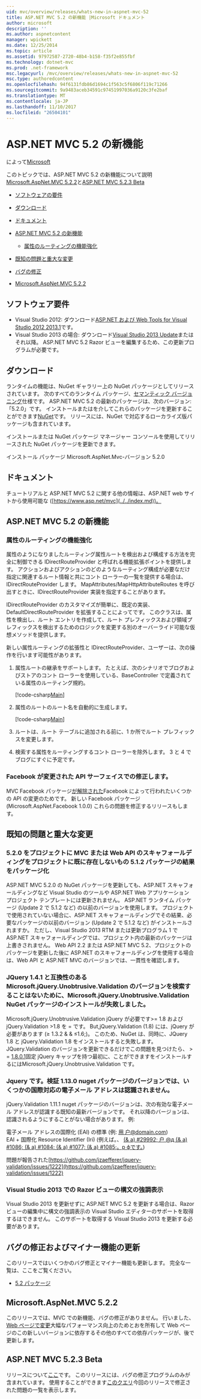 ```yaml
---
uid: mvc/overview/releases/whats-new-in-aspnet-mvc-52
title: ASP.NET MVC 5.2 の新機能 |Microsoft ドキュメント
author: microsoft
description: ''
ms.author: aspnetcontent
manager: wpickett
ms.date: 12/25/2014
ms.topic: article
ms.assetid: 97972587-2720-48b4-b158-f35f2e855fbf
ms.technology: dotnet-mvc
ms.prod: .net-framework
msc.legacyurl: /mvc/overview/releases/whats-new-in-aspnet-mvc-52
msc.type: authoredcontent
ms.openlocfilehash: 94f6131fdb86d1694c1f563c5f6806f119c71266
ms.sourcegitcommit: 9a9483aceb34591c97451997036a9120c3fe2baf
ms.translationtype: MT
ms.contentlocale: ja-JP
ms.lasthandoff: 11/10/2017
ms.locfileid: "26504101"
---
```

<a name="whats-new-in-aspnet-mvc-52"></a>ASP.NET MVC 5.2 の新機能
====================
によって[Microsoft](https://github.com/microsoft)

このトピックでは、ASP.NET MVC 5.2 の新機能について説明[Microsoft.AspNet.MVC 5.2.2](#52)と[ASP.NET MVC 5.2.3 Beta](#mvc523Beta)

- [ソフトウェアの要件](#softRequire)
- [ダウンロード](#download)
- [ドキュメント](#documentation)
- [ASP.NET MVC 5.2 の新機能](#new-features)

    - [属性のルーティングの機能強化](#attributerouting)
- [既知の問題と重大な変更](#knownbreakingchanges)
- [バグの修正](#bug-fixes)
- [Microsoft.AspNet.MVC 5.2.2](#52)

<a id="softRequire"></a>
## <a name="software-requirements"></a>ソフトウェア要件

- Visual Studio 2012: ダウンロード[ASP.NET および Web Tools for Visual Studio 2012 2013.1](https://go.microsoft.com/fwlink/?LinkId=390062)です。
- Visual Studio 2013 の場合: ダウンロード[Visual Studio 2013 Update](https://go.microsoft.com/fwlink/?LinkId=390064)またはそれ以降。 ASP.NET MVC 5.2 Razor ビューを編集するため、この更新プログラムが必要です。

<a id="download"></a>
## <a name="download"></a>ダウンロード

ランタイムの機能は、NuGet ギャラリー上の NuGet パッケージとしてリリースされています。 次のすべてのランタイム パッケージ、[セマンティック バージョニング](http://semver.org/)仕様です。 ASP.NET MVC 5.2 の最新のパッケージは、次のバージョン:「5.2.0」です。 インストールまたはを介してこれらのパッケージを更新することができます[NuGet](http://www.nuget.org/packages/Microsoft.AspNet.Mvc/)です。 リリースには、NuGet で対応するローカライズ版パッケージも含まれています。

インストールまたは NuGet パッケージ マネージャー コンソールを使用してリリースされた NuGet パッケージを更新できます。

インストール パッケージ Microsoft.AspNet.Mvc-バージョン 5.2.0

<a id="documentation"></a>
## <a name="documentation"></a>ドキュメント

チュートリアルと ASP.NET MVC 5.2 に関する他の情報は、ASP.NET web サイトから使用可能な ([https://www.asp.net/mvc](../../index.md))。

<a id="new-features"></a>
## <a name="new-features-in-aspnet-mvc-52"></a>ASP.NET MVC 5.2 の新機能

<a id="attributerouting"></a>
### <a name="attribute-routing-improvements"></a>属性のルーティングの機能強化

属性のようになりましたルーティング属性ルートを検出および構成する方法を完全に制御できる IDirectRouteProvider と呼ばれる機能拡張ポイントを提供します。 アクションおよびアクションのどのようなルーティング構成が必要なだけ指定に関連するルート情報と共にコント ローラーの一覧を提供する場合は、IDirectRouteProvider します。 MapAttributes/MapHttpAttributeRoutes を呼び出すときに、IDirectRouteProvider 実装を指定することがあります。

IDirectRouteProvider のカスタマイズが簡単に、既定の実装、DefaultDirectRouteProvider を拡張することによってです。 このクラスは、属性を検出し、ルート エントリを作成して、ルート プレフィックスおよび領域プレフィックスを検出するためのロジックを変更する別のオーバーライド可能な仮想メソッドを提供します。

新しい属性ルーティングの拡張性と IDirectRouteProvider、ユーザーは、次の操作を行います可能性があります。

1. 属性ルートの継承をサポートします。 たとえば、次のシナリオでブログおよびストアのコント ローラーを使用している、BaseController で定義されている属性のルーティング規約。 

    [!code-csharp[Main](whats-new-in-aspnet-mvc-52/samples/sample1.cs)]
2. 属性のルートのルート名を自動的に生成します。 

    [!code-csharp[Main](whats-new-in-aspnet-mvc-52/samples/sample2.cs)]
3. ルートは、ルート テーブルに追加される前に、1 か所でルート プレフィックスを変更します。
4. 検索する属性をルーティングするコント ローラーを除外します。 3 と 4 でブログにすぐに予定です。

### <a name="facebook-fixes-for-changed-api-surface"></a>Facebook が変更された API サーフェイスでの修正します。

MVC Facebook パッケージ[が解除された](https://aspnetwebstack.codeplex.com/workitem/list/advanced?keyword=&amp;status=All&amp;type=All&amp;priority=All&amp;release=v5.2%20RC&amp;assignedTo=All&amp;component=Facebook&amp;sortField=AssignedTo&amp;sortDirection=Ascending&amp;page=0&amp;reasonClosed=All)Facebook によって行われたいくつかの API の変更のためです。 新しい Facebook パッケージ (Microsoft.AspNet.Facebook 1.0.0) これらの問題を修正するリリースもします。

<a id="knownbreakingchanges"></a>
## <a name="known-issues-and-breaking-changes"></a>既知の問題と重大な変更

### <a name="scaffolding-mvcweb-api-into-a-project-with-520-packages-results-in-512-packages-for-ones-that-dont-already-exist-in-the-project"></a>5.2.0 をプロジェクトに MVC または Web API のスキャフォールディングをプロジェクトに既に存在しないもの 5.1.2 パッケージの結果をパッケージ化

ASP.NET MVC 5.2.0 の NuGet パッケージを更新しても、ASP.NET スキャフォールディングなど Visual Studio のツールや ASP.NET Web アプリケーション プロジェクト テンプレートには更新されません。 ASP.NET ランタイム パッケージ (Update 2 で 5.1.2 など) の以前のバージョンを使用します。 プロジェクトで使用されていない場合に、ASP.NET スキャフォールディングでその結果、必要なパッケージの以前のバージョン (Update 2 で 5.1.2 など) がインストールされますか。 ただし、Visual Studio 2013 RTM または更新プログラム 1 で ASP.NET スキャフォールディングでは、プロジェクト内の最新のパッケージは上書きされません。 Web API 2.2 または ASP.NET MVC 5.2、プロジェクトのパッケージを更新した後に ASP.NET のスキャフォールディングを使用する場合は、Web API と ASP.NET MVC のバージョンでは、一貫性を確認します。

### <a name="microsoftjqueryunobtrusivevalidation-nuget-package-installation-fails-because-it-is-unable-to-find-a-version-of-microsoftjqueryunobtrusivevalidation-compatible-to-jquery-141"></a>JQuery 1.4.1 と互換性のある Microsoft.jQuery.Unobtrusive.Validation のバージョンを検索することはないために、Microsoft.jQuery.Unobtrusive.Validation NuGet パッケージのインストールが失敗しました。

Microsoft.jQuery.Unobtrusive.Validation jQuery が必要です&gt;= 1.8 および jQuery.Validation &gt;1.8 を = です。 But,jQuery.Validation (1.8) には、jQuery が必要があります (&#8805; 1.3.2 &amp; &amp; &#8804;1.6;)。 このため、NuGet は、同時に、JQuery 1.8 と jQuery.Validation 1.8 をインストールすると失敗します。 JQuery.Validation のバージョンを更新できるだけでこの問題を見つけたら、 &gt; =  [1.8.0.1](https://www.nuget.org/packages/jQuery.Validation/1.8.0.1)固定 jQuery キャップを持つ最初に、ことができますをインストールするにはMicrosoft.jQuery.Unobtrusive.Validation です。

### <a name="the-jqueryvalidation-nuget-package-version-1130-does-not-recognize-some-international-email-addresses"></a>Jquery です。検証 1.13.0 nuget パッケージのバージョンでは、いくつかの国際対応の電子メール アドレスは認識されません。

jQuery.Validation 1.11.1 nuget パッケージのバージョンは、次の有効な電子メール アドレスが認識する既知の最新バージョンです。 それ以降のバージョンは、認識されるようにすることがない場合があります。 例:

電子メール アドレスの国際化 (EAI) の標準 (例: [&#29992; &#25143;@domain.com](mailto:&#29992;&#25143;@domain.com))   
 EAI + 国際化 Resource Identifier (Iri) (例えば。、 [(& a) #29992; &#25143; @&#1076; (& a) #1086; (& a) #1084; (& a) #1077; (& a) #1085;。&#1088; &#1092;です。](mailto:&#29992;&#25143;@&#1076;&#1086;&#1084;&#1077;&#1085;.&#1088;&#1092;))

問題が報告された[https://github.com/jzaefferer/jquery-validation/issues/1222](https://github.com/jzaefferer/jquery-validation/issues/1222)

### <a name="syntax-highlighting-for-razor-views-in-visual-studio-2013"></a>Visual Studio 2013 での Razor ビューの構文の強調表示

Visual Studio 2013 を更新せずに ASP.NET MVC 5.2 を更新する場合は、Razor ビューの編集中に構文の強調表示の Visual Studio エディターのサポートを取得するはできません。 このサポートを取得する Visual Studio 2013 を更新する必要があります。

<a id="bug-fixes"></a>
## <a name="bug-fixes-and-minor-feature-updates"></a>バグの修正およびマイナー機能の更新

このリリースではいくつかのバグ修正とマイナー機能も更新します。 完全な一覧は、ここをご覧ください。

- [5.2 パッケージ](https://aspnetwebstack.codeplex.com/workitem/list/advanced?keyword=&amp;status=Closed&amp;type=All&amp;priority=All&amp;release=v5.2%20RC&amp;assignedTo=All&amp;component=MVC&amp;sortField=AssignedTo&amp;sortDirection=Ascending&amp;page=0&amp;reasonClosed=Fixed)

<a id="52"></a>
## <a name="microsoftaspnetmvc-522"></a>Microsoft.AspNet.MVC 5.2.2

このリリースでは、MVC での新機能、バグの修正がありません。 行いました、 [Web ページで変更](https://blogs.msdn.com/b/webdev/archive/2014/07/28/announcing-the-beta-release-of-web-pages-3-2-1.aspx)大幅なパフォーマンス向上のためとおを所有して Web ページのこの新しいバージョンに依存するその他のすべての依存パッケージが、後で更新します。

<a id="mvc523Beta"></a>
## <a name="aspnet-mvc-523-beta"></a>ASP.NET MVC 5.2.3 Beta

リリースについて[ここ](https://blogs.msdn.com/b/webdev/archive/2014/12/17/asp-net-mvc-5-2-3-web-pages-5-2-3-and-web-api-5-2-3-beta-releases.aspx)です。 このリリースには、バグの修正プログラムのみが含まれています。 使用することができます[このクエリ](https://aspnetwebstack.codeplex.com/workitem/list/advanced?keyword=&amp;status=Closed&amp;type=All&amp;priority=All&amp;release=v5.2.3%20Beta&amp;assignedTo=All&amp;component=MVC&amp;sortField=LastUpdatedDate&amp;sortDirection=Descending&amp;page=0&amp;reasonClosed=Fixed)今回のリリースで修正された問題の一覧を表示します。
